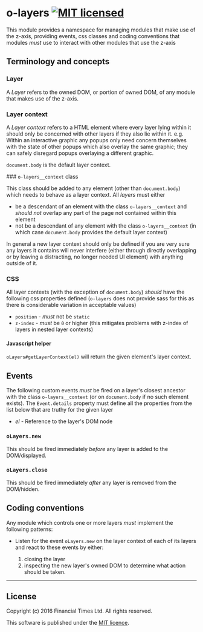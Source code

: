 # o-layers [![MIT licensed](https://img.shields.io/badge/license-MIT-blue.svg)](#licence)

This module provides a namespace for managing modules that make use of the z-axis, providing events, css classes and coding conventions that modules *must* use to interact with other modules that use the z-axis

## Terminology and concepts

### Layer
A *Layer* refers to the owned DOM, or portion of owned DOM, of any module that makes use of the z-axis.

### Layer context

A *Layer context* refers to a HTML element where every layer lying within it should only be concerned with other layers if they also lie within it. e.g. Within an interactive graphic any popups only need concern themselves with the state of other popups which also overlay the same graphic; they can safely disregard popups overlaying a different graphic. 

`document.body` is the default layer context.

### `o-layers__context` class

This class should be added to any element (other than `document.body`) which needs to behave as a layer context. All *layers* must either

* be a descendant of an element with the class `o-layers__context` and *should not* overlap any part of the page not contained within this element
* not be a descendant of any element with the class `o-layers__context` (in which case `document.body` provides the default layer context)

In general a new layer context should only be defined if you are very sure any layers it contains will never interfere (either through directly overlapping or by leaving a distracting, no longer needed UI element) with anything outside of it.

### CSS

All layer contexts (with the exception of `document.body`) *should* have the following css properties defined (`o-layers` does not provide sass for this as there is considerable variation in acceptable values)

* `position` - *must* not be `static`
* `z-index` - *must* be `0` or higher (this mitigates problems with z-index of layers in nested layer contexts)

#### Javascript helper

`oLayers#getLayerContext(el)` will return the given element's layer context.

 
## Events

The following custom events *must* be fired on a layer's closest ancestor with the class `o-layers__context` (or on `document.body` if no such element exists). The `Event.details` property must define all the properties from the list below that are truthy for the given layer

* *el* - Reference to the layer's DOM node

### `oLayers.new`

This should be fired immediately *before* any layer is added to the DOM/displayed. 

### `oLayers.close`

This should be fired immediately *after* any layer is removed from the DOM/hidden.

## Coding conventions

Any module which controls one or more layers *must* implement the following patterns:

* Listen for the event `oLayers.new` on the layer context of each of its layers and react to these events by either:

	1. closing the layer
	2. inspecting the new layer's owned DOM to determine what action should be taken.

----

## License

Copyright (c) 2016 Financial Times Ltd. All rights reserved.

This software is published under the [MIT licence](http://opensource.org/licenses/MIT).
